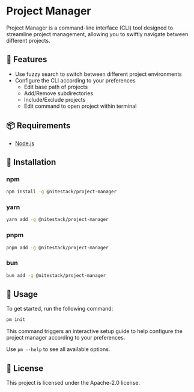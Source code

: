 # Project Manager
Project Manager is a command-line interface (CLI) tool designed to streamline project management, allowing you to swiftly navigate between different projects.

## 🧭 Features
- Use fuzzy search to switch between different project environments
- Configure the CLI according to your preferences
  - Edit base path of projects
  - Add/Remove subdirectories
  - Include/Exclude projects
  - Edit command to open project within terminal
## 📦 Requirements
- [Node.js](https://nodejs.org/en/download)

## 🔧 Installation

### npm

```bash
npm install -g @nitestack/project-manager
```

### yarn

```bash
yarn add -g @nitestack/project-manager
```

### pnpm

```bash
pnpm add -g @nitestack/project-manager
```

### bun

```bash
bun add -g @nitestack/project-manager
```

## 🚀 Usage

To get started, run the following command:

```bash
pm init
```

This command triggers an interactive setup guide to help configure the project manager according to your preferences.

Use `pm --help` to see all available options.

## 📖 License

This project is licensed under the Apache-2.0 license.
